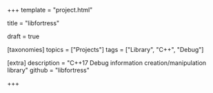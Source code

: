 +++
template = "project.html"

title = "libfortress"

draft = true

[taxonomies]
topics = ["Projects"]
tags = ["Library", "C++", "Debug"]

[extra]
description = "C++17 Debug information creation/manipulation library"
github = "libfortress"

+++
